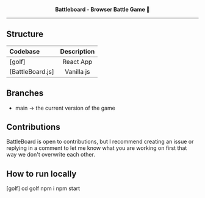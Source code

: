 <p align="center">
  <strong>Battleboard - Browser Battle Game 🚀</strong>
</p>

---

## Structure

| Codebase             |      Description      |
| :------------------- | :-------------------: |
| [golf]               |      React App        |
| [BattleBoard.js]     |     Vanilla js        |


## Branches

- main -> the current version of the game

## Contributions

BattleBoard is open to contributions, but I recommend creating an issue or replying in a comment to let me know what you are working on first that way we don't overwrite each other.

## How to run locally

[golf]
cd golf
npm i
npm start
